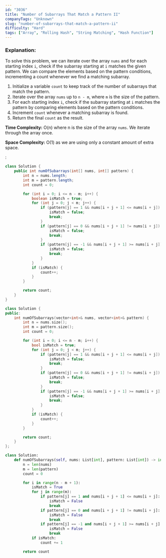 ```yaml
---
id: "3036"
title: "Number of Subarrays That Match a Pattern II"
companyTags: "Unknown"
slug: "number-of-subarrays-that-match-a-pattern-ii"
difficulty: "Hard"
tags: ["Array", "Rolling Hash", "String Matching", "Hash Function"]
---
```


### Explanation:
To solve this problem, we can iterate over the array `nums` and for each starting index `i`, check if the subarray starting at `i` matches the given pattern. We can compare the elements based on the pattern conditions, incrementing a count whenever we find a matching subarray.

1. Initialize a variable `count` to keep track of the number of subarrays that match the pattern.
2. Iterate over the array `nums` up to `n - m`, where `m` is the size of the pattern.
3. For each starting index `i`, check if the subarray starting at `i` matches the pattern by comparing elements based on the pattern conditions.
4. Increment `count` whenever a matching subarray is found.
5. Return the final `count` as the result.

**Time Complexity:** O(n) where n is the size of the array `nums`. We iterate through the array once.

**Space Complexity:** O(1) as we are using only a constant amount of extra space.

:

```java
class Solution {
    public int numOfSubarrays(int[] nums, int[] pattern) {
        int n = nums.length;
        int m = pattern.length;
        int count = 0;

        for (int i = 0; i <= n - m; i++) {
            boolean isMatch = true;
            for (int j = 0; j < m; j++) {
                if (pattern[j] == 1 && nums[i + j + 1] <= nums[i + j]) {
                    isMatch = false;
                    break;
                }
                if (pattern[j] == 0 && nums[i + j + 1] != nums[i + j]) {
                    isMatch = false;
                    break;
                }
                if (pattern[j] == -1 && nums[i + j + 1] >= nums[i + j]) {
                    isMatch = false;
                    break;
                }
            }
            if (isMatch) {
                count++;
            }
        }

        return count;
    }
}
```

```cpp
class Solution {
public:
    int numOfSubarrays(vector<int>& nums, vector<int>& pattern) {
        int n = nums.size();
        int m = pattern.size();
        int count = 0;

        for (int i = 0; i <= n - m; i++) {
            bool isMatch = true;
            for (int j = 0; j < m; j++) {
                if (pattern[j] == 1 && nums[i + j + 1] <= nums[i + j]) {
                    isMatch = false;
                    break;
                }
                if (pattern[j] == 0 && nums[i + j + 1] != nums[i + j]) {
                    isMatch = false;
                    break;
                }
                if (pattern[j] == -1 && nums[i + j + 1] >= nums[i + j]) {
                    isMatch = false;
                    break;
                }
            }
            if (isMatch) {
                count++;
            }
        }

        return count;
    }
};
```

```python
class Solution:
    def numOfSubarrays(self, nums: List[int], pattern: List[int]) -> int:
        n = len(nums)
        m = len(pattern)
        count = 0

        for i in range(n - m + 1):
            isMatch = True
            for j in range(m):
                if pattern[j] == 1 and nums[i + j + 1] <= nums[i + j]:
                    isMatch = False
                    break
                if pattern[j] == 0 and nums[i + j + 1] != nums[i + j]:
                    isMatch = False
                    break
                if pattern[j] == -1 and nums[i + j + 1] >= nums[i + j]:
                    isMatch = False
                    break
            if isMatch:
                count += 1

        return count
```